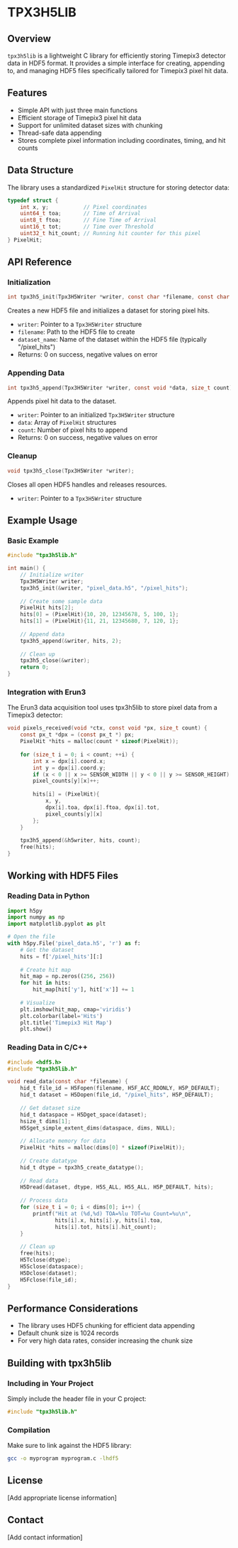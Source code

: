 # TPX3H5LIB

## Overview

`tpx3h5lib` is a lightweight C library for efficiently storing Timepix3 detector data in HDF5 format. It provides a simple interface for creating, appending to, and managing HDF5 files specifically tailored for Timepix3 pixel hit data.

## Features

- Simple API with just three main functions
- Efficient storage of Timepix3 pixel hit data
- Support for unlimited dataset sizes with chunking
- Thread-safe data appending
- Stores complete pixel information including coordinates, timing, and hit counts

## Data Structure

The library uses a standardized `PixelHit` structure for storing detector data:

```c
typedef struct {
    int x, y;           // Pixel coordinates
    uint64_t toa;       // Time of Arrival
    uint8_t ftoa;       // Fine Time of Arrival
    uint16_t tot;       // Time over Threshold
    uint32_t hit_count; // Running hit counter for this pixel
} PixelHit;
```

## API Reference

### Initialization

```c
int tpx3h5_init(Tpx3H5Writer *writer, const char *filename, const char *dataset_name);
```

Creates a new HDF5 file and initializes a dataset for storing pixel hits.

- `writer`: Pointer to a `Tpx3H5Writer` structure
- `filename`: Path to the HDF5 file to create
- `dataset_name`: Name of the dataset within the HDF5 file (typically "/pixel_hits")
- Returns: 0 on success, negative values on error

### Appending Data

```c
int tpx3h5_append(Tpx3H5Writer *writer, const void *data, size_t count);
```

Appends pixel hit data to the dataset.

- `writer`: Pointer to an initialized `Tpx3H5Writer` structure
- `data`: Array of `PixelHit` structures
- `count`: Number of pixel hits to append
- Returns: 0 on success, negative values on error

### Cleanup

```c
void tpx3h5_close(Tpx3H5Writer *writer);
```

Closes all open HDF5 handles and releases resources.

- `writer`: Pointer to a `Tpx3H5Writer` structure

## Example Usage

### Basic Example

```c
#include "tpx3h5lib.h"

int main() {
    // Initialize writer
    Tpx3H5Writer writer;
    tpx3h5_init(&writer, "pixel_data.h5", "/pixel_hits");
    
    // Create some sample data
    PixelHit hits[2];
    hits[0] = (PixelHit){10, 20, 12345678, 5, 100, 1};
    hits[1] = (PixelHit){11, 21, 12345680, 7, 120, 1};
    
    // Append data
    tpx3h5_append(&writer, hits, 2);
    
    // Clean up
    tpx3h5_close(&writer);
    return 0;
}
```

### Integration with Erun3

The Erun3 data acquisition tool uses tpx3h5lib to store pixel data from a Timepix3 detector:

```c
void pixels_received(void *ctx, const void *px, size_t count) {
    const px_t *dpx = (const px_t *) px;
    PixelHit *hits = malloc(count * sizeof(PixelHit));
    
    for (size_t i = 0; i < count; ++i) {
        int x = dpx[i].coord.x;
        int y = dpx[i].coord.y;
        if (x < 0 || x >= SENSOR_WIDTH || y < 0 || y >= SENSOR_HEIGHT) continue;
        pixel_counts[y][x]++;
        
        hits[i] = (PixelHit){
            x, y, 
            dpx[i].toa, dpx[i].ftoa, dpx[i].tot,
            pixel_counts[y][x]
        };
    }
    
    tpx3h5_append(&h5writer, hits, count);
    free(hits);
}
```

## Working with HDF5 Files

### Reading Data in Python

```python
import h5py
import numpy as np
import matplotlib.pyplot as plt

# Open the file
with h5py.File('pixel_data.h5', 'r') as f:
    # Get the dataset
    hits = f['/pixel_hits'][:]
    
    # Create hit map
    hit_map = np.zeros((256, 256))
    for hit in hits:
        hit_map[hit['y'], hit['x']] += 1
    
    # Visualize
    plt.imshow(hit_map, cmap='viridis')
    plt.colorbar(label='Hits')
    plt.title('Timepix3 Hit Map')
    plt.show()
```

### Reading Data in C/C++

```c
#include <hdf5.h>
#include "tpx3h5lib.h"

void read_data(const char *filename) {
    hid_t file_id = H5Fopen(filename, H5F_ACC_RDONLY, H5P_DEFAULT);
    hid_t dataset = H5Dopen(file_id, "/pixel_hits", H5P_DEFAULT);
    
    // Get dataset size
    hid_t dataspace = H5Dget_space(dataset);
    hsize_t dims[1];
    H5Sget_simple_extent_dims(dataspace, dims, NULL);
    
    // Allocate memory for data
    PixelHit *hits = malloc(dims[0] * sizeof(PixelHit));
    
    // Create datatype
    hid_t dtype = tpx3h5_create_datatype();
    
    // Read data
    H5Dread(dataset, dtype, H5S_ALL, H5S_ALL, H5P_DEFAULT, hits);
    
    // Process data
    for (size_t i = 0; i < dims[0]; i++) {
        printf("Hit at (%d,%d) TOA=%lu TOT=%u Count=%u\n", 
               hits[i].x, hits[i].y, hits[i].toa, 
               hits[i].tot, hits[i].hit_count);
    }
    
    // Clean up
    free(hits);
    H5Tclose(dtype);
    H5Sclose(dataspace);
    H5Dclose(dataset);
    H5Fclose(file_id);
}
```

## Performance Considerations

- The library uses HDF5 chunking for efficient data appending
- Default chunk size is 1024 records
- For very high data rates, consider increasing the chunk size

## Building with tpx3h5lib

### Including in Your Project

Simply include the header file in your C project:

```c
#include "tpx3h5lib.h"
```

### Compilation

Make sure to link against the HDF5 library:

```bash
gcc -o myprogram myprogram.c -lhdf5
```

## License

[Add appropriate license information]

## Contact

[Add contact information]
